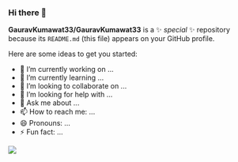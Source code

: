 ### Hi there 👋


**GauravKumawat33/GauravKumawat33** is a ✨ _special_ ✨ repository because its `README.md` (this file) appears on your GitHub profile.

Here are some ideas to get you started:

- 🔭 I’m currently working on ...
- 🌱 I’m currently learning ...
- 👯 I’m looking to collaborate on ...
- 🤔 I’m looking for help with ...
- 💬 Ask me about ...
- 📫 How to reach me: ...
- 😄 Pronouns: ...
- ⚡ Fun fact: ...

<img src="https://github-readme-stats.vercel.app/api?username=GauravKumawat33&&show_icons=true&title_color=ffffff&icon_color=bb2acf&text_color=daf7dc&bg_color=151515">

